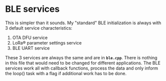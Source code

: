 # BLE services

This is simpler than it sounds. My "standard" BLE initialization is always with 3 default service characteristics:
1. OTA DFU service
2. LoRa® parameter settings service
3. BLE UART service  

These 3 services are always the same and are in **`ble.cpp`**. There is nothing in this file that would need to be changed for different applications. The BLE services work all with callback functions, process the data and only inform the loop() task with a flag if additional work has to be done.    

